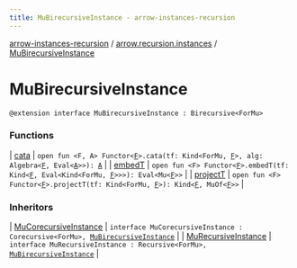 ```yaml
---
title: MuBirecursiveInstance - arrow-instances-recursion
---
```


[arrow-instances-recursion](../../index.html) / [arrow.recursion.instances](../index.html) / [MuBirecursiveInstance](./index.html)

# MuBirecursiveInstance

`@extension interface MuBirecursiveInstance : Birecursive<ForMu>`

### Functions

| [cata](cata.html) | `open fun <F, A> Functor<`[`F`](cata.html#F)`>.cata(tf: Kind<ForMu, `[`F`](cata.html#F)`>, alg: Algebra<`[`F`](cata.html#F)`, Eval<`[`A`](cata.html#A)`>>): `[`A`](cata.html#A) |
| [embedT](embed-t.html) | `open fun <F> Functor<`[`F`](embed-t.html#F)`>.embedT(tf: Kind<`[`F`](embed-t.html#F)`, Eval<Kind<ForMu, `[`F`](embed-t.html#F)`>>>): Eval<Mu<`[`F`](embed-t.html#F)`>>` |
| [projectT](project-t.html) | `open fun <F> Functor<`[`F`](project-t.html#F)`>.projectT(tf: Kind<ForMu, `[`F`](project-t.html#F)`>): Kind<`[`F`](project-t.html#F)`, MuOf<`[`F`](project-t.html#F)`>>` |

### Inheritors

| [MuCorecursiveInstance](../-mu-corecursive-instance.html) | `interface MuCorecursiveInstance : Corecursive<ForMu>, `[`MuBirecursiveInstance`](./index.html) |
| [MuRecursiveInstance](../-mu-recursive-instance.html) | `interface MuRecursiveInstance : Recursive<ForMu>, `[`MuBirecursiveInstance`](./index.html) |

